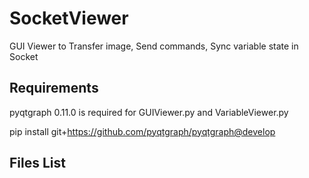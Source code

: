 # SocketViewer
GUI Viewer to Transfer image, Send commands, Sync variable state in Socket

## Requirements
pyqtgraph 0.11.0 is required for GUIViewer.py and VariableViewer.py

pip install git+https://github.com/pyqtgraph/pyqtgraph@develop

## Files List
